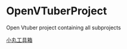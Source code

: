# OpenVTuberProject
Open Vtuber project containing all subprojects

[小丸工具箱](https://maruko.appinn.me/)
